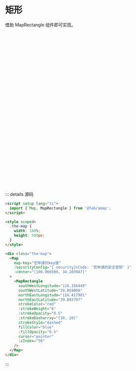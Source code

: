 # 矩形

借助 MapRectangle 组件即可实现。

<script setup lang="ts">
  import { Map, MapRectangle } from '../../components';
</script>

<style scoped>
  .the-map {
    width: 100%;
    height: 500px;
  }
</style>

<div class="the-map">
  <Map
    map-key="e37740bc1cc102bdc13fe10b02d82de6"
    :center="[116.387175, 39.876405]"
    :securityConfig="{ securityJsCode: '618328f70209e0ce7566f84258326f5d' }"
  >
    <MapRectangle
      southWestLongitude="116.356449"
      southWestLatitude="39.859008"
      northEastLongitude="116.417901"
      northEastLatitude="39.893797"
      strokeColor="red"
      :strokeWeight="6"
      :strokeOpacity="0.5"
      :strokeDasharray="[30, 10]"
      strokeStyle="dashed"
      fillColor="blue"
      :fillOpacity="0.5"
      cursor="pointer"
      :zIndex="50"
    />
  </Map>
</div>

::: details 源码
```html
<script setup lang="ts">
  import { Map, MapRectangle } from '@fe6/amap';
</script>

<style scoped>
  .the-map {
    width: 100%;
    height: 500px;
  }
</style>

<div class="the-map">
  <Map
    map-key="您申请的key值"
    :securityConfig="{ securityJsCode: '您申请的安全密钥' }"
    :center="[108.966509, 34.203987]"
  >
    <MapRectangle
      southWestLongitude="116.356449"
      southWestLatitude="39.859008"
      northEastLongitude="116.417901"
      northEastLatitude="39.893797"
      strokeColor="red"
      :strokeWeight="6"
      :strokeOpacity="0.5"
      :strokeDasharray="[30, 10]"
      strokeStyle="dashed"
      fillColor="blue"
      :fillOpacity="0.5"
      cursor="pointer"
      :zIndex="50"
    />
  </Map>
</div>
```
:::
